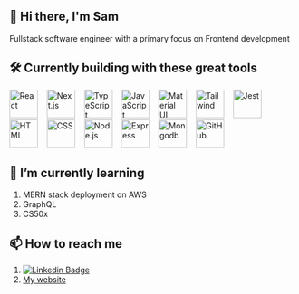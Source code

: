 ## 👋 Hi there, I'm Sam

Fullstack software engineer with a primary focus on Frontend development

## 🛠️ Currently building with these great tools

<p>
    <img src="https://cdn.jsdelivr.net/gh/devicons/devicon/icons/react/react-original.svg" alt="React" width="50" />&nbsp;&nbsp;&nbsp;
    <img src="https://cdn.jsdelivr.net/gh/devicons/devicon/icons/nextjs/nextjs-original-wordmark.svg" alt="Next.js" width="50" />&nbsp;&nbsp;&nbsp;
    <img src="https://cdn.jsdelivr.net/gh/devicons/devicon/icons/typescript/typescript-original.svg" alt="TypeScript" width="50"/>&nbsp;&nbsp;&nbsp;
    <img src="https://cdn.jsdelivr.net/gh/devicons/devicon/icons/javascript/javascript-plain.svg"  alt="JavaScript" width="50"/>&nbsp;&nbsp;&nbsp;
    <img src="https://cdn.jsdelivr.net/gh/devicons/devicon/icons/materialui/materialui-plain.svg" alt="Material UI" width="50"/>&nbsp;&nbsp;&nbsp;
    <img src="https://cdn.jsdelivr.net/gh/devicons/devicon/icons/tailwindcss/tailwindcss-plain.svg" alt="Tailwind" width="50"/>&nbsp;&nbsp;&nbsp;
    <img src="https://cdn.jsdelivr.net/gh/devicons/devicon/icons/jest/jest-plain.svg" alt="Jest" width="50"/>&nbsp;&nbsp;&nbsp;
    <img src="https://cdn.jsdelivr.net/gh/devicons/devicon/icons/html5/html5-plain-wordmark.svg" alt="HTML" width="50"/>&nbsp;&nbsp;&nbsp;
    <img src="https://cdn.jsdelivr.net/gh/devicons/devicon/icons/css3/css3-plain-wordmark.svg" alt="CSS" width="50"/>&nbsp;&nbsp;&nbsp;
    <img src="https://cdn.jsdelivr.net/gh/devicons/devicon/icons/nodejs/nodejs-plain-wordmark.svg" alt="Node.js" width="50"/>&nbsp;&nbsp;&nbsp;
    <img src="https://cdn.jsdelivr.net/gh/devicons/devicon/icons/express/express-original-wordmark.svg" alt="Express" width="50"/>&nbsp;&nbsp;&nbsp;
    <img src="https://cdn.jsdelivr.net/gh/devicons/devicon/icons/mongodb/mongodb-plain-wordmark.svg" alt="Mongodb" width="50"/>&nbsp;&nbsp;&nbsp; 
    <img src="https://cdn.jsdelivr.net/gh/devicons/devicon/icons/github/github-original-wordmark.svg" alt="GitHub" width="50"/>
</p>

## 🌱 I’m currently learning

1. MERN stack deployment on AWS
2. GraphQL
3. CS50x

## 📫 How to reach me

1. [![Linkedin Badge](https://img.shields.io/badge/-LinkedIn-blue?style=flat-square&logo=Linkedin&logoColor=white&link=https://www.linkedin.com/in/samuel-trindade-morgan-66804320/)](https://www.linkedin.com/in/samuel-trindade-morgan-66804320/)
2. [My website](https://www.samtmorgan.com)

<!--
**samtmorgan/samtmorgan** is a ✨ _special_ ✨ repository because its `README.md` (this file) appears on your GitHub profile.

Here are some ideas to get you started:

- 🔭 I’m currently working on ...
-
- 👯 I’m looking to collaborate on ...
- 🤔 I’m looking for help with ...
- 💬 Ask me about ...
- 📫 How to reach me: ...
- 😄 Pronouns: ...
- ⚡ Fun fact: ...


<div style={height:'50px'}>
  ![TypeScript](https://cdn.jsdelivr.net/gh/devicons/devicon/icons/typescript/typescript-original.svg)
</div>

-->
